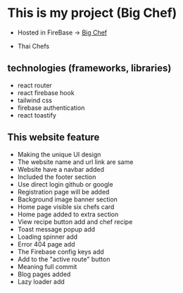 # This is my project (Big Chef)

- Hosted in FireBase -> [Big Chef](https://big-chef-3df8d.web.app/)



- Thai Chefs 


## technologies (frameworks, libraries) 
- react router
- react firebase hook
- tailwind css
- firebase authentication
- react toastify


## This website feature

- Making the unique UI design
- The website name and url link are same
- Website have a navbar added
- Included the footer section 
- Use direct login github or google
- Registration page will be added
- Background image banner section
- Home page visible six chefs card
- Home page added to extra section 
- View recipe button add and chef recipe 
- Toast message popup add
- Loading spinner add
- Error 404 page add
- The Firebase config keys add
- Add to the "active route" button
- Meaning full commit
- Blog pages added
- Lazy loader add